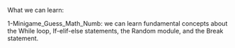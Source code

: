 What we can learn:

1-Minigame_Guess_Math_Numb: we can learn fundamental concepts about the While loop, If-elif-else statements, the Random module, and the Break statement.
